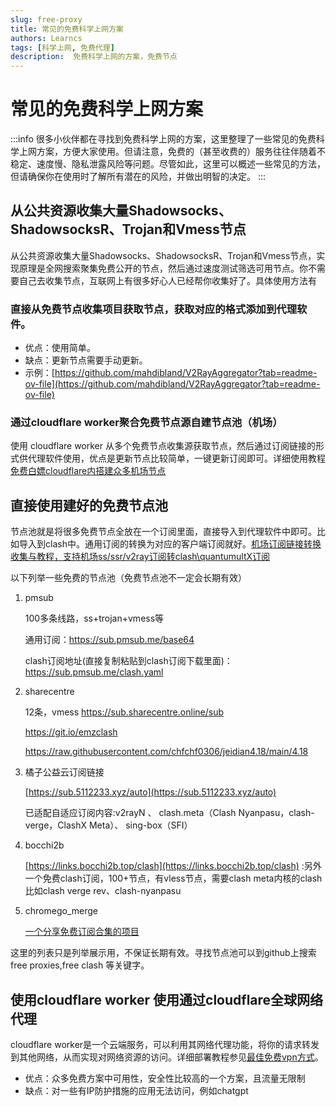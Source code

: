 ```yaml
---
slug: free-proxy
title: 常见的免费科学上网方案
authors: Learncs
tags: [科学上网, 免费代理]
description:  免费科学上网的方案，免费节点
---
```


# 常见的免费科学上网方案
:::info
很多小伙伴都在寻找到免费科学上网的方案，这里整理了一些常见的免费科学上网方案，方便大家使用。但请注意，免费的（甚至收费的）服务往往伴随着不稳定、速度慢、隐私泄露风险等问题。尽管如此，这里可以概述一些常见的方法，但请确保你在使用时了解所有潜在的风险，并做出明智的决定。
:::

## 从公共资源收集大量Shadowsocks、ShadowsocksR、Trojan和Vmess节点

从公共资源收集大量Shadowsocks、ShadowsocksR、Trojan和Vmess节点，实现原理是全网搜索聚集免费公开的节点，然后通过速度测试筛选可用节点。你不需要自己去收集节点，互联网上有很多好心人已经帮你收集好了。具体使用方法有
### 直接从免费节点收集项目获取节点，获取对应的格式添加到代理软件。
  - 优点：使用简单。
  - 缺点：更新节点需要手动更新。
  - 示例：[https://github.com/mahdibland/V2RayAggregator?tab=readme-ov-file](https://github.com/mahdibland/V2RayAggregator?tab=readme-ov-file)
  
### 通过cloudflare worker聚合免费节点源自建节点池（机场）
  使用 cloudflare worker 从多个免费节点收集源获取节点，然后通过订阅链接的形式供代理软件使用，优点是更新节点比较简单，一键更新订阅即可。详细使用教程[免费白嫖cloudflare内搭建众多机场节点](https://jdssl.top/index.php/2023/07/05/mfbpcloudfare/)

## 直接使用建好的免费节点池
  
节点池就是将很多免费节点全放在一个订阅里面，直接导入到代理软件中即可。比如导入到clash中。通用订阅的转换为对应的客户端订阅就好。[机场订阅链接转换收集与教程，支持机场ss/ssr/v2ray订阅转clash\quantumultX订阅](https://github.com/hwanz/SSR-V2ray-Trojan-vpn/blob/main/%E6%9C%BA%E5%9C%BA%E8%AE%A2%E9%98%85%E9%93%BE%E6%8E%A5%E8%BD%AC%E6%8D%A2%E6%95%99%E7%A8%8B.html)

以下列举一些免费的节点池（免费节点池不一定会长期有效）
1. pmsub

    100多条线路，ss+trojan+vmess等

    通用订阅：https://sub.pmsub.me/base64 

    clash订阅地址(直接复制粘贴到clash订阅下载里面)： https://sub.pmsub.me/clash.yaml  


2. sharecentre

    12条，vmess https://sub.sharecentre.online/sub 


    https://git.io/emzclash

    https://raw.githubusercontent.com/chfchf0306/jeidian4.18/main/4.18


3. 橘子公益云订阅链接

    [https://sub.5112233.xyz/auto](https://sub.5112233.xyz/auto)

    已适配自适应订阅内容:v2rayN 、 clash.meta（Clash Nyanpasu，clash-verge，ClashX Meta）、 sing-box（SFI）


4. bocchi2b

    [https://links.bocchi2b.top/clash](https://links.bocchi2b.top/clash) :另外一个免费clash订阅，100+节点，有vless节点，需要clash meta内核的clash 比如clash verge rev、clash-nyanpasu

5. chromego_merge

    [一个分享免费订阅合集的项目](https://github.com/Misaka-blog/chromego_merge?tab=readme-ov-file)

这里的列表只是列举展示用，不保证长期有效。寻找节点池可以到github上搜索free proxies,free clash 等关键字。

## 使用cloudflare worker 使用通过cloudflare全球网络代理
cloudflare worker是一个云端服务，可以利用其网络代理功能，将你的请求转发到其他网络，从而实现对网络资源的访问。详细部署教程参见[最佳免费vpn方式](https://jdssl.top/index.php/2023/07/21/2023vpn/)。
- 优点：众多免费方案中可用性，安全性比较高的一个方案，且流量无限制
- 缺点：对一些有IP防护措施的应用无法访问，例如chatgpt